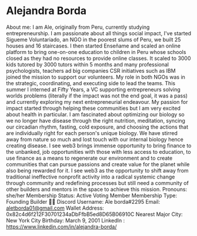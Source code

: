 # Alejandra Borda

About me: I am Ale, originally from Peru, currently studying entrepreneurship. I am passionate about all things social impact, I've started Sigueme Voluntariado, an NGO in the poorest slums of Peru, we built 25 houses and 16 staircases. I then started Enseñame and scaled an online platform to bring one-on-one education to children in Peru whose schools closed as they had no resources to provide online classes. It scaled to 3000 kids tutored by 3000 tutors within 5 months and many professional psychologists, teachers ad big companies CSR initiatives such as IBM joined the mission to support our volunteers. My role in both NGOs was in the strategic, coordinating, and executing side to lead the teams.  This summer I interned at Fifty Years, a VC supporting entrepreneurs solving worlds problems (literally if the impact was not the end goal, it was a pass) and currently exploring my next entrepreneurial endeavour. My passion for impact started through helping these communities but I am very excited about health in particular. I am fascinated about optimizing our biology so we no longer have disease through the right nutrition, meditation, syncing our circadian rhythm, fasting, cold exposure, and choosing the actions that are individually right for each person's unique biology. We have stirred away from nature so much and lost touch with our internal biology hence creating disease. I see web3 brings immense opportunity to bring finance to the unbanked, job opportunities with those with less access to education, to use finance as a means to regenerate our environment and to create communities that can pursue passions and create value for the planet while also being rewarded for it. I see web3 as the opportunity to shift away from traditional ineffective nonprofit activity into a radical systemic change through community and redefining processes but still need a community of other builders and mentors in the space to achieve this mission. 
Pronouns: she/her
Membership Status: Active Voting Member
Membership Type: Founding Builder 🧑‍🚀 
Discord Username: Ale borda#2295
Email: aletborda01@gmail.com
Wallet Address: 0x82c4d6f212F30701234aDbFfbB5ed8D65B06910C
Nearest Major City: New York City
Birthday: March 9, 2001
LinkedIn : https://www.linkedin.com/in/alejandra-borda/